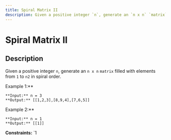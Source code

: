 ```yaml
---
title: Spiral Matrix II
description: Given a positive integer `n`, generate an `n x n` `matrix` filled with elements from `1` to `n2` in 
---
```

# Spiral Matrix II
## Description
Given a positive integer `n`, generate an `n x n` `matrix` filled with elements from `1` to `n2` in spiral order.
 
Example 1:**

```
**Input:** n = 3
**Output:** [[1,2,3],[8,9,4],[7,6,5]]
```
Example 2:**
```
**Input:** n = 1
**Output:** [[1]]
```
 
**Constraints:**
	`1 

